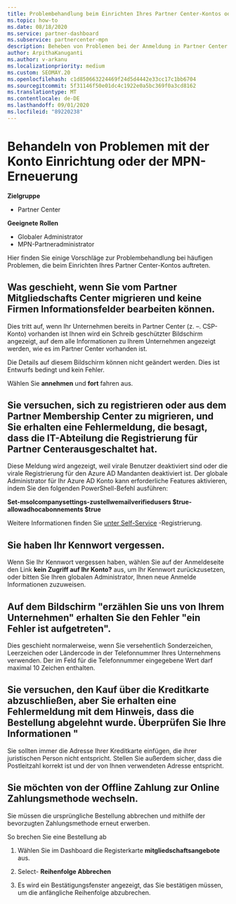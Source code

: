 ```yaml
---
title: Problembehandlung beim Einrichten Ihres Partner Center-Kontos oder der MPN-Erneuerungs Probleme
ms.topic: how-to
ms.date: 08/18/2020
ms.service: partner-dashboard
ms.subservice: partnercenter-mpn
description: Beheben von Problemen bei der Anmeldung in Partner Center
author: ArpithaKanuganti
ms.author: v-arkanu
ms.localizationpriority: medium
ms.custom: SEOMAY.20
ms.openlocfilehash: c1d850663224469f24d5d4442e33cc17c1bb6704
ms.sourcegitcommit: 5f31146f50e01dc4c1922e0a5bc369f0a3cd8162
ms.translationtype: MT
ms.contentlocale: de-DE
ms.lasthandoff: 09/01/2020
ms.locfileid: "89220238"
---
```

# <a name="troubleshoot-account-setup-or-mpn-renewal-issues"></a>Behandeln von Problemen mit der Konto Einrichtung oder der MPN-Erneuerung

**Zielgruppe**

- Partner Center
 
**Geeignete Rollen**

- Globaler Administrator
- MPN-Partneradministrator 
 
Hier finden Sie einige Vorschläge zur Problembehandlung bei häufigen Problemen, die beim Einrichten Ihres Partner Center-Kontos auftreten.

## <a name="what-happens-if-you-are-migrating-from-partner-membership-center-and-you-cant-edit-any-company-information-fields"></a>Was geschieht, wenn Sie vom Partner Mitgliedschafts Center migrieren und keine Firmen Informationsfelder bearbeiten können.

Dies tritt auf, wenn Ihr Unternehmen bereits in Partner Center (z. –. CSP-Konto) vorhanden ist Ihnen wird ein Schreib geschützter Bildschirm angezeigt, auf dem alle Informationen zu Ihrem Unternehmen angezeigt werden, wie es im Partner Center vorhanden ist.

Die Details auf diesem Bildschirm können nicht geändert werden. Dies ist Entwurfs bedingt und kein Fehler.

Wählen Sie **annehmen** und **fort** fahren aus.

## <a name="you-are-trying-to-enroll-or-to-migrate-from-partner-membership-center-and-you-receive-an-error-message-saying-that-the-it-department-has-turned-off-sign-up-for-partner-center"></a>Sie versuchen, sich zu registrieren oder aus dem Partner Membership Center zu migrieren, und Sie erhalten eine Fehlermeldung, die besagt, dass die IT-Abteilung die Registrierung **für Partner Center**ausgeschaltet hat.

Diese Meldung wird angezeigt, weil virale Benutzer deaktiviert sind oder die virale Registrierung für den Azure AD Mandanten deaktiviert ist. Der globale Administrator für Ihr Azure AD Konto kann erforderliche Features aktivieren, indem Sie den folgenden PowerShell-Befehl ausführen:

**Set-msolcompanysettings-zustellwemailverifiedusers $true-allowadhocabonnements $true**

Weitere Informationen finden Sie [unter Self-Service](https://docs.microsoft.com/azure/active-directory/users-groups-roles/directory-self-service-signup) -Registrierung.

## <a name="you-forgot-your-password"></a>Sie haben Ihr Kennwort vergessen.

Wenn Sie Ihr Kennwort vergessen haben, wählen Sie auf der Anmeldeseite den Link **kein Zugriff auf Ihr Konto?** aus, um Ihr Kennwort zurückzusetzen, oder bitten Sie Ihren globalen Administrator, Ihnen neue Anmelde Informationen zuzuweisen.

## <a name="on-the-tell-us-about-your-company-screen-you-receive-a-something-went-wrong-error"></a>Auf dem Bildschirm "erzählen Sie uns von Ihrem Unternehmen" erhalten Sie den Fehler "ein Fehler ist aufgetreten".

Dies geschieht normalerweise, wenn Sie versehentlich Sonderzeichen, Leerzeichen oder Ländercode in der Telefonnummer Ihres Unternehmens verwenden. Der im Feld für die Telefonnummer eingegebene Wert darf maximal 10 Zeichen enthalten.

## <a name="you-are-trying-to-complete-the-purchase-via-credit-card-but-you-are-receiving-an-error-message-stating-that-your-order-was-declined-please-verify-your-information"></a>Sie versuchen, den Kauf über die Kreditkarte abzuschließen, aber Sie erhalten eine Fehlermeldung mit dem Hinweis, dass die Bestellung abgelehnt wurde. Überprüfen Sie Ihre Informationen "

Sie sollten immer die Adresse Ihrer Kreditkarte einfügen, die ihrer juristischen Person nicht entspricht. Stellen Sie außerdem sicher, dass die Postleitzahl korrekt ist und der von Ihnen verwendeten Adresse entspricht.

## <a name="you-want-to-switch-from-offline-payment-to-online-payment-method"></a>Sie möchten von der Offline Zahlung zur Online Zahlungsmethode wechseln. 

Sie müssen die ursprüngliche Bestellung abbrechen und mithilfe der bevorzugten Zahlungsmethode erneut erwerben.

So brechen Sie eine Bestellung ab

1. Wählen Sie im Dashboard die Registerkarte **mitgliedschaftsangebote** aus.

2. Select- **Reihenfolge Abbrechen**

3. Es wird ein Bestätigungsfenster angezeigt, das Sie bestätigen müssen, um die anfängliche Reihenfolge abzubrechen.

